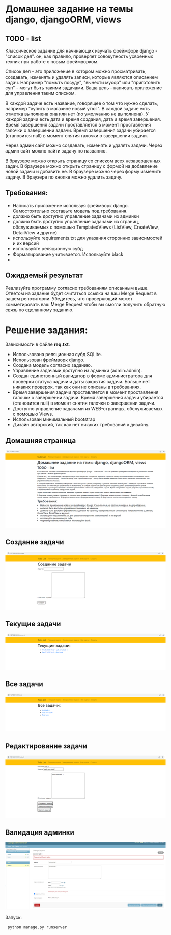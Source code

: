 # Домашнее задание на темы django, djangoORM, views
## TODO - list
Классическое задание для начинающих изучать фреймфорк django - "список дел". он, как правило, проверяет совокупность усвоенных техник при работе с новым фреймворком.

Список дел - это приложение в котором можно просматривать, создавать, изменять и удалять записи, которые являются описанием задач. Например "помыть посуду", "вынести мусор" или "приготовить суп" - могут быть такими задачами. Ваша цель - написать приложение для управления таким списком.

В каждой задаче есть название, говорящее о том что нужно сделать, например "купить в магазине новый утюг". В каждой задаче есть отметка выполнена она или нет (по умолчанию не выполнена). У каждой задачи есть дата и время создания, дата и время завершения. Время завершения задачи проставляется в момент проставления галочки о завершении задачи. Время завершения задачи убирается (становится null) в момент снятия галочки о завершении задачи.

Через админ сайт можно создавать, изменять и удалять задачи. Через админ сайт можно найти задачу по названию.

В браузере можно открыть страницу со списком всех незавершенных задач. В браузере можно открыть страницу с формой на добавление новой задачи и добавить ее. В браузере можно через форму изменить задачу. В браузере по кнопке можно удалить задачу.

## Требования:
- Написать приложение используя фреймворк django. Самостоятельно составьте модель под требования.
- должно быть доступно управление задачами из админки
- должно быть доступно управление задачами из страниц, обслуживаемых с помошью TemplatedViews (ListView, CreateView, DetailView и другие)
- используйте requirements.txt для указания сторонних зависимостей и их версий
- используйте реляционную субд
- Форматирование учитывается. Используйте black
 -
## Ожидаемый результат
Реализуйте программу согласно требованиям описанным выше.
Ответом на задание будет считаться ссылка на ваш Merge Request в вашем репозитории. Убедитесь, что проверяющий может комметировать ваш Merge Request чтобы вы смогли получить обратную связь по сделанному заданию.

# Решение задания:
Зависимости в файле **req.txt**.
- Использована реляционная субд SQLite.
- Использован фреймворк django. 
- Создана модель согласно заданию.
- Управление задачами доступно из админки (admin:admin). 
- Создан единственный валидатор в форме администратора для проверки статуса задачи и даты закрытия задачи. Больше нет никаких проверок, так как они не описаны в требованиях.
- Время завершения задачи проставляется в момент проставления галочки о завершении задачи. Время завершения задачи убирается (становится null) в момент снятия галочки о завершении задачи.
- Доступно управление задачами из WEB-страницы, обслуживаемых с помошью Views.
- Использован минимальный bootstrap
- Дизайн авторский, так как нет никаких требований к дизайну.  
               
 ## Домашняя страница                     
 ![Домашняя страница](https://github.com/ayanchevsky/HomeWork3/blob/master/image/home.PNG) 
 ## Создание задачи
 ![Создание задачи](https://github.com/ayanchevsky/HomeWork3/blob/master/image/create.PNG)
 ## Текущие задачи
 ![Текущие задачи](https://github.com/ayanchevsky/HomeWork3/blob/master/image/current.PNG) 
 ## Все задачи
 ![Все задачи](https://github.com/ayanchevsky/HomeWork3/blob/master/image/all.PNG) 
 ## Редактирование задачи
 ![Редактирование задачи](https://github.com/ayanchevsky/HomeWork3/blob/master/image/edit_1.PNG) 
 ## Валидация админки
 ![Валидация админки](https://github.com/ayanchevsky/HomeWork3/blob/master/image/validate_admin.PNG) 
                     
 
Запуск:
```
 python manage.py runserver
```
